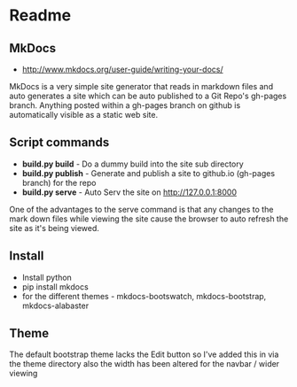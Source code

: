 # Readme

## MkDocs

  * http://www.mkdocs.org/user-guide/writing-your-docs/

MkDocs is a very simple site generator that reads in markdown files and auto generates a site
which can be auto published to a Git Repo's gh-pages branch.
Anything posted within a gh-pages branch on github is automatically visible as a static web site.

## Script commands

  * **build.py build** - Do a dummy build into the site sub directory
  * **build.py publish** - Generate and publish a site to github.io (gh-pages branch) for the repo
  * **build.py serve** - Auto Serv the site on http://127.0.0.1:8000

One of the advantages to the serve command is that any changes to the mark down files while viewing the site
cause the browser to auto refresh the site as it's being viewed.

## Install

  * Install python
  * pip install mkdocs
  * for the different themes - mkdocs-bootswatch, mkdocs-bootstrap, mkdocs-alabaster

## Theme

The default bootstrap theme lacks the Edit button so I've added this in via the theme directory
also the width has been altered for the navbar / wider viewing

